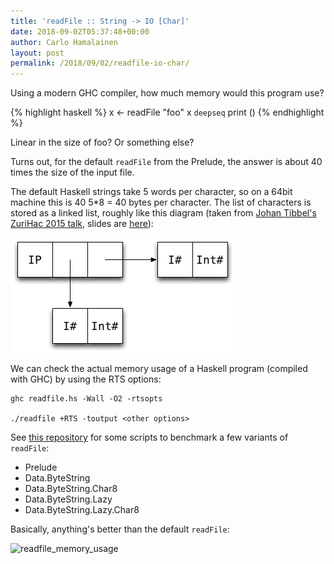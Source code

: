 ```yaml
---
title: 'readFile :: String -> IO [Char]'
date: 2018-09-02T05:37:48+00:00
author: Carlo Hamalainen
layout: post
permalink: /2018/09/02/readfile-io-char/
---
```

Using a modern GHC compiler, how much memory would this program use?

{% highlight haskell %}
x <- readFile "foo"
x `deepseq` print ()
{% endhighlight %}

Linear in the size of foo? Or something else?

Turns out, for the default ``readFile`` from the Prelude, the answer is about 40 times the size of the input file.

The default Haskell strings take 5 words per character, so on a 64bit machine this is 40 5*8 = 40 bytes per character. The list of characters is stored as a linked list, roughly like this diagram (taken from [Johan Tibbel's ZuriHac 2015 talk](https://www.youtube.com/watch?reload=9&v=_pDUq0nNjhI), slides are [here](https://github.com/tibbe/talks/blob/master/zurihac-2015/slides.md)):

<img src="https://raw.githubusercontent.com/carlohamalainen/playground/master/ghc-memory-usage/zurihac2015-johan-tibbel/intpair.png?w=1100&ssl=1" data-recalc-dims="1" /> 

We can check the actual memory usage of a Haskell program (compiled with GHC) by using the RTS options:

```
ghc readfile.hs -Wall -O2 -rtsopts

./readfile +RTS -toutput <other options>
```

See [this repository](https://github.com/carlohamalainen/playground/tree/master/ghc-memory-usage) for some scripts to benchmark a few variants of ``readFile``:

  * Prelude
  * Data.ByteString
  * Data.ByteString.Char8
  * Data.ByteString.Lazy
  * Data.ByteString.Lazy.Char8

Basically, anything's better than the default ``readFile``:

<img src="/wp-old/uploads/2018/08/readfile_memory_usage.png?resize=640%2C480&ssl=1" class="alignnone size-full wp-image-1246" alt="readfile_memory_usage" width="640" height="480" srcset="/wp-old/uploads/2018/08/readfile_memory_usage.png?w=640&ssl=1 640w, /wp-old/uploads/2018/08/readfile_memory_usage.png?resize=300%2C225&ssl=1 300w" sizes="(max-width: 640px) 100vw, 640px" data-recalc-dims="1" />
